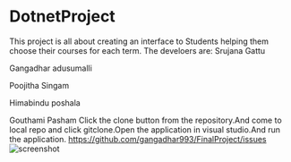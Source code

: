 # DotnetProject
This project is all about creating an interface to Students helping them choose their courses for each term.
The develoers are:
Srujana Gattu

Gangadhar adusumalli

Poojitha Singam

Himabindu poshala

Gouthami Pasham
Click the clone button from the repository.And come to local repo and click gitclone.Open the application in visual studio.And run the application.
https://github.com/gangadhar993/FinalProject/issues
![screenshot](https://github.com/gangadhar993/FinalProject)

